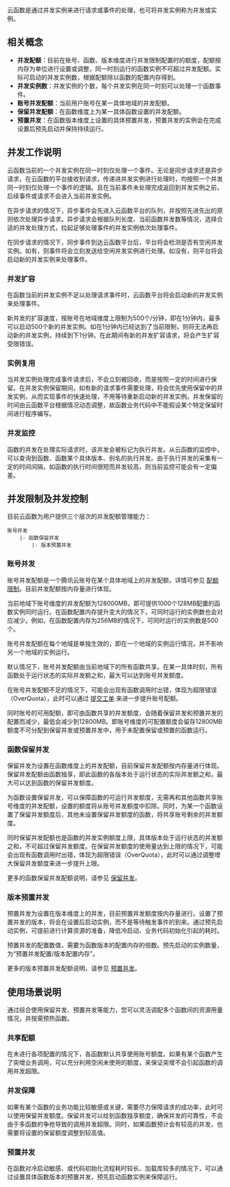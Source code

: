 云函数是通过并发实例来进行请求或事件的处理，也可将并发实例称为并发或实例。

## 相关概念
- **并发配额**：目前在账号、函数、版本维度进行并发限制配置时的额度，配额按内存为单位进行设置或调整，同一时刻运行的函数实例不可超过并发配额。实际可启动的并发实例数，根据配额除以函数的配置内存得到。
- **并发实例数**：并发实例的个数，每个并发实例在同一时刻可以处理一个函数事件。
- **账号并发配额**：当前用户账号在某一具体地域的并发配额。
- **保留并发配额**：在函数维度上为某一具体函数设置的并发配额。
- **预置并发**：在函数版本维度上设置的具体预置并发，预置并发的实例会在完成设置后预先启动并保持持续运行。





## 并发工作说明
云函数当前的一个并发实例在同一时刻仅处理一个事件。无论是同步请求还是异步请求，在云函数的平台接收到请求，传递进并发实例进行处理时，均按照一个并发同一时刻仅处理一个事件的逻辑。且在当前事件未处理完成返回到并发实例之前，后续事件或请求不会进入当前并发实例。

在异步请求的情况下，异步事件会先进入云函数平台的队列，并按照先进先出的原则依次处理异步请求。异步请求会根据队列长度、当前函数并发数等情况，选择合适的并发处理方式，拉起足够处理事件的并发实例依次处理事件。

在同步请求的情况下，同步事件到达云函数平台后，平台将会检测是否有空闲并发实例。如有，则事件将会立刻发送给空闲并发实例进行处理。如没有，则平台将会启动新的并发实例来处理事件。




### 并发扩容
在函数当前的并发实例不足以处理请求事件时，云函数平台将会启动新的并发实例来处理事件。

新并发的扩容速度，按账号在地域维度上限制为500个/分钟，即在1分钟内，最多可以启动500个新的并发实例。如在1分钟内已经达到了当前限制，则将无法再启动新的并发实例，持续到下1分钟。在此期间有新的并发扩容请求，将会产生扩容受限错误。

### 实例复用
当并发实例处理完成事件请求后，不会立刻被回收，而是按照一定的时间进行保留。在并发实例保留期间，如有新的请求事件需要处理，将会优先使用保留中的并发实例，从而实现事件的快速处理，不用等待重新启动新的并发实例。并发保留的时间由云函数平台根据情况动态调整，故函数业务代码中不能假设某个特定保留时间进行程序编写。


### 并发监控

函数的并发在处理实际请求时，该并发会被标记为执行并发。从云函数的监控中，可以查询到函数、函数某个具体版本、别名的执行并发。由于执行并发的采集有一定的时间间隔，如函数的执行时间很短而并发较高，则当前监控可能会有一定偏差。


## 并发限制及并发控制

目前云函数为用户提供三个层次的并发配额管理能力：

```
账号并发
    |- 函数保留并发
        |- 版本预置并发
```

### 账号并发

账号并发配额是一个腾讯云账号在某个具体地域上的并发配额，详情可参见 [配额限制](https://intl.cloud.tencent.com/document/product/583/11637)。目前并发配额按内存量进行体现。

当前地域下账号维度的并发配额为128000MB，即可提供1000个128MB配置的函数实例同时运行。在函数配置内存提升变大的情况下，可同时运行的实例数也会对应减少。例如，在函数配置内存为256MB的情况下，可同时运行的实例数是500个。

账号并发配额在每个地域是单独生效的，即在一个地域的实例运行情况，并不影响另一个地域的实例运行。

默认情况下，账号并发配额由当前地域下的所有函数共享。在某一具体时刻，所有函数处于运行状态的实际并发额之和，最大可以达到账号并发额度。

在账号并发配额不足的情况下，可能会出现有函数调用时出错，体现为超限错误（OverQuota），此时可以通过 [提交工单](https://console.cloud.tencent.com/workorder/category) 来进一步提升账号配额。

同时账号的可用配额，即可由函数共享的并发额度，会随着保留并发和预置并发的配置而减少，最低会减少到12800MB。即账号维度的可配置额度会留存12800MB额度不可分配到保留并发或预置并发中，用于未配置保留或预置的函数运行。

### 函数保留并发

保留并发为设置在函数维度上的并发配额，目前保留并发配额按内存量进行体现。保留并发配额由函数独享，即此函数的各版本处于运行状态的实际并发额之和，最大可以达到函数的保留并发额度。

为函数设置保留并发，可以保障函数的可运行并发额度，无需再和其他函数共享账号维度的并发配额，设置的额度将从账号并发额度中扣除。同时，为某一个函数设置了保留并发额度后，其他未设置保留并发额度的函数，将共享账号剩余的并发额度。

同时保留并发配额也是函数的并发实例额度上限，具体版本处于运行状态的并发额之和，不可超过保留并发额度。在保留并发额度的使用量达到上限的情况下，可能会出现有函数调用时出错，体现为超限错误（OverQuota），此时可以通过调整增大保留并发额度来进一步提升上限。

更多的函数保留并发配额说明，请参见 [保留并发](https://intl.cloud.tencent.com/document/product/583/39464)。


### 版本预置并发

预置并发为设置在版本维度上的并发，目前预置并发额度按内存量进行。设置了预置并发的版本，将会在设置后启动实例，而不是等待触发事件的到来。通过预先启动实例，可提前进行计算资源的准备，降低冷启动、业务代码初始化引起的耗时。

预置并发的配置数值，需要为函数版本的配置内存的倍数。预先启动的实例数量，为“预置并发配置/版本配置内存”。

更多的版本预置并发配额说明，请参见 [预置并发](https://intl.cloud.tencent.com/document/product/583/37704)。

## 使用场景说明

通过综合使用保留并发、预置并发等能力，您可以灵活调配多个函数间的资源用量情况，并按需预热函数。

### 共享配额

在未进行各项配置的情况下，各函数默认共享使用账号额度。如果有某个函数产生了突增业务调用，可以充分利用空闲未使用的额度，来保证突增不会引起函数的调用并发超限。

### 并发保障

如果有某个函数的业务功能比较敏感或关键，需要尽力保障请求的成功率，此时可以使用保留并发额度。保留并发可以给到函数独享额度，确保并发的可靠性，不会由于多函数的争抢导致的调用并发超限。同时，如果函数预计会有较高的并发，也需要将设置的保留额度调整到较高值。

### 预置并发

在函数对冷启动敏感、或代码初始化流程耗时较长、加载库较多的情况下，可以通过设置具体函数版本的预置并发，预先启动函数实例来保障运行。
